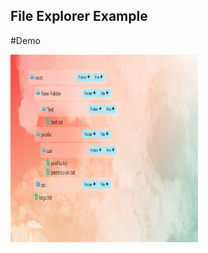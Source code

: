 ## File Explorer Example

#Demo

<img src="https://github.com/abhishekra07/file-explorer/blob/master/demo1.PNG?raw=true" alt="Sample" width="300px" height="300px">
